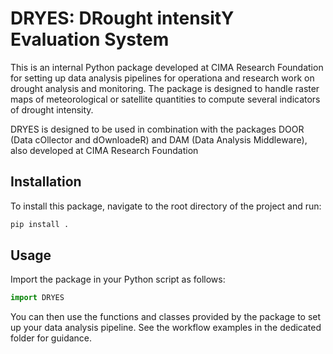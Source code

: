 # DRYES: DRought intensitY Evaluation System

This is an internal Python package developed at CIMA Research Foundation for setting up data analysis pipelines for operationa and research work on drought analysis and monitoring. The package is designed to handle raster maps of meteorological or satellite quantities to compute several indicators of drought intensity.

DRYES is designed to be used in combination with the packages DOOR (Data cOllector and dOwnloadeR) and DAM (Data Analysis Middleware), also developed at CIMA Research Foundation

## Installation

To install this package, navigate to the root directory of the project and run:

```bash
pip install .
```

## Usage

Import the package in your Python script as follows:

```python
import DRYES
```

You can then use the functions and classes provided by the package to set up your data analysis pipeline.
See the workflow examples in the dedicated folder for guidance.
